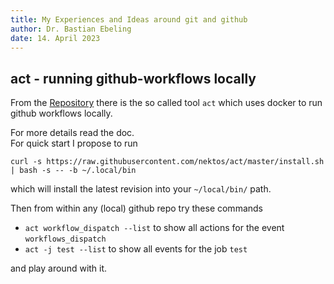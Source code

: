 ```yaml
---
title: My Experiences and Ideas around git and github
author: Dr. Bastian Ebeling
date: 14. April 2023
---
```


## act - running github-workflows locally

From the [Repository](https://github.com/nektos/act) there is the so called tool `act` which uses docker to run github workflows locally.

For more details read the doc.  
For quick start I propose to run

```
curl -s https://raw.githubusercontent.com/nektos/act/master/install.sh | bash -s -- -b ~/.local/bin
```

which will install the latest revision into your `~/local/bin/` path.

Then from within any (local) github repo try these commands

- `act workflow_dispatch --list` to show all actions for the event `workflows_dispatch`
- `act -j test --list` to show all events for the job `test`

and play around with it.
